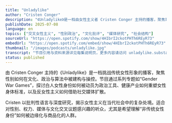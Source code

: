 ```yaml
---
title: "Unladylike"
author: "Cristen Conger"
description: "《Unladylike》是一档由女性主义者 Cristen Conger 主持的播客，聚焦现代女性身份的边缘议题。节目以“Where feminism meets fringe”为口号，深入剖析塑造当代女性（以及非传统女性身份）的神话、混乱与媒体叙事。内容涵盖双性恋冒名综合症、高个女孩心理、枪支文化、避孕争议等社会热点，结合深度研究与批判性视角，挑战主流性别话语。节目风格犀利、知识密度高，适合关注交叉女性主义、文化批评与社会结构的听众。"
publishDate: 2025-07-08
language: en
topics: ["交叉女性主义", "性别政治", "文化批评", "媒体研究", "社会结构"]
sourceUrl: "https://open.spotify.com/show/4HIbrI2ckotPHTh6REyR73"
embedUrl: "https://open.spotify.com/embed/show/4HIbrI2ckotPHTh6REyR73"
thumbnail: "/images/podcasts/unladylike.jpg"
transcript: "节目引用与资料来源详见每集说明页，更多内容请访问 unladylike.substack.com"
status: published
---
```


由 Cristen Conger 主持的《Unladylike》是一档挑战传统女性形象的播客，聚焦性别如何在文化、政治与算法中被建构与操控。节目通过系列专题如“Gender War Games”，探讨白人女性身份如何被动员为政治工具、健康产业如何重塑女性身体标准，以及反女性主义如何借助社交媒体扩散。

Cristen 以批判性语言与深度研究，揭示女性主义在当代社会中的复杂处境。适合对性别、权力、媒体与文化交叉议题感兴趣的听众，尤其是希望理解“非传统女性身份”如何被边缘化与商品化的人群。
